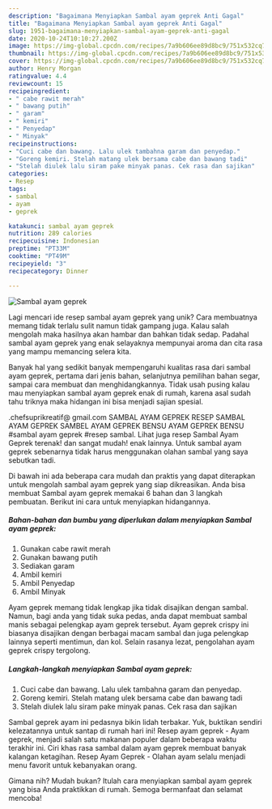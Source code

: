 ```yaml
---
description: "Bagaimana Menyiapkan Sambal ayam geprek Anti Gagal"
title: "Bagaimana Menyiapkan Sambal ayam geprek Anti Gagal"
slug: 1951-bagaimana-menyiapkan-sambal-ayam-geprek-anti-gagal
date: 2020-10-24T10:10:27.200Z
image: https://img-global.cpcdn.com/recipes/7a9b606ee89d8bc9/751x532cq70/sambal-ayam-geprek-foto-resep-utama.jpg
thumbnail: https://img-global.cpcdn.com/recipes/7a9b606ee89d8bc9/751x532cq70/sambal-ayam-geprek-foto-resep-utama.jpg
cover: https://img-global.cpcdn.com/recipes/7a9b606ee89d8bc9/751x532cq70/sambal-ayam-geprek-foto-resep-utama.jpg
author: Henry Morgan
ratingvalue: 4.4
reviewcount: 15
recipeingredient:
- " cabe rawit merah"
- " bawang putih"
- " garam"
- " kemiri"
- " Penyedap"
- " Minyak"
recipeinstructions:
- "Cuci cabe dan bawang. Lalu ulek tambahna garam dan penyedap."
- "Goreng kemiri. Stelah matang ulek bersama cabe dan bawang tadi"
- "Stelah diulek lalu siram pake minyak panas. Cek rasa dan sajikan"
categories:
- Resep
tags:
- sambal
- ayam
- geprek

katakunci: sambal ayam geprek 
nutrition: 289 calories
recipecuisine: Indonesian
preptime: "PT33M"
cooktime: "PT49M"
recipeyield: "3"
recipecategory: Dinner

---
```



![Sambal ayam geprek](https://img-global.cpcdn.com/recipes/7a9b606ee89d8bc9/751x532cq70/sambal-ayam-geprek-foto-resep-utama.jpg)

Lagi mencari ide resep sambal ayam geprek yang unik? Cara membuatnya memang tidak terlalu sulit namun tidak gampang juga. Kalau salah mengolah maka hasilnya akan hambar dan bahkan tidak sedap. Padahal sambal ayam geprek yang enak selayaknya mempunyai aroma dan cita rasa yang mampu memancing selera kita.

Banyak hal yang sedikit banyak mempengaruhi kualitas rasa dari sambal ayam geprek, pertama dari jenis bahan, selanjutnya pemilihan bahan segar, sampai cara membuat dan menghidangkannya. Tidak usah pusing kalau mau menyiapkan sambal ayam geprek enak di rumah, karena asal sudah tahu triknya maka hidangan ini bisa menjadi sajian spesial.

.chefsuprikreatif@ gmail.com SAMBAL AYAM GEPREK RESEP SAMBAL AYAM GEPREK SAMBEL AYAM GEPREK BENSU AYAM GEPREK BENSU #sambal ayam geprek #resep sambal. Lihat juga resep Sambal Ayam Geprek terenak! dan sangat mudah! enak lainnya. Untuk sambal ayam geprek sebenarnya tidak harus menggunakan olahan sambal yang saya sebutkan tadi.


Di bawah ini ada beberapa cara mudah dan praktis yang dapat diterapkan untuk mengolah sambal ayam geprek yang siap dikreasikan. Anda bisa membuat Sambal ayam geprek memakai 6 bahan dan 3 langkah pembuatan. Berikut ini cara untuk menyiapkan hidangannya.

<!--inarticleads1-->

##### Bahan-bahan dan bumbu yang diperlukan dalam menyiapkan Sambal ayam geprek:

1. Gunakan  cabe rawit merah
1. Gunakan  bawang putih
1. Sediakan  garam
1. Ambil  kemiri
1. Ambil  Penyedap
1. Ambil  Minyak


Ayam geprek memang tidak lengkap jika tidak disajikan dengan sambal. Namun, bagi anda yang tidak suka pedas, anda dapat membuat sambal manis sebagai pelengkap ayam geprek tersebut. Ayam geprek crispy ini biasanya disajikan dengan berbagai macam sambal dan juga pelengkap lainnya seperti mentimun, dan kol. Selain rasanya lezat, pengolahan ayam geprek crispy tergolong. 

<!--inarticleads2-->

##### Langkah-langkah menyiapkan Sambal ayam geprek:

1. Cuci cabe dan bawang. Lalu ulek tambahna garam dan penyedap.
1. Goreng kemiri. Stelah matang ulek bersama cabe dan bawang tadi
1. Stelah diulek lalu siram pake minyak panas. Cek rasa dan sajikan


Sambal geprek ayam ini pedasnya bikin lidah terbakar. Yuk, buktikan sendiri kelezatannya untuk santap di rumah hari ini! Resep ayam geprek - Ayam geprek, menjadi salah satu makanan populer dalam beberapa waktu terakhir ini. Ciri khas rasa sambal dalam ayam geprek membuat banyak kalangan ketagihan. Resep Ayam Geprek - Olahan ayam selalu menjadi menu favorit untuk kebanyakan orang. 

Gimana nih? Mudah bukan? Itulah cara menyiapkan sambal ayam geprek yang bisa Anda praktikkan di rumah. Semoga bermanfaat dan selamat mencoba!
